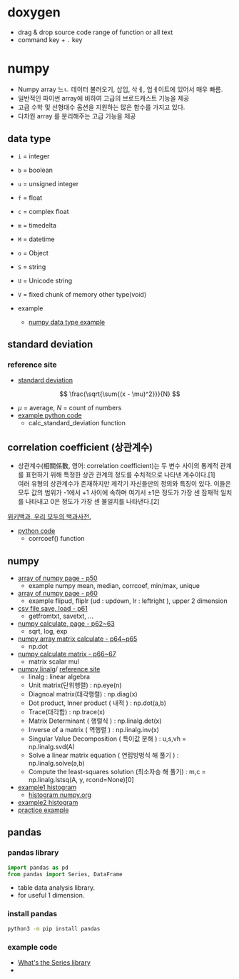# doxygen 

- drag & drop source code range of function or all text 
- command key + `.` key

# numpy 

- Numpy array 느ㄴ 데이터 불러오기, 삽입, 삭ㅔ, 업ㅔ이트에 있어서 매우 빠름. 
- 일반적인 파이썬 array에 비하여 고급의 브로드캐스트 기능을 제공
- 고급 수학 및 선형대수 옵션을 지원하는 많은 함수를 가지고 있다. 
- 다차원 array 를 분리해주는 고급 기능을 제공

## data type

- `i` = integer 
- `b` = boolean
- `u` = unsigned integer 
- `f` = float 
- `c` = complex float 
- `m` = timedelta
- `M` = datetime 
- `o` = Object 
- `S` = string 
- `U` = Unicode string 
- `V` = fixed chunk of memory other type(void)  

- example 
  - [numpy data type example](numpyexample.py)  

## standard deviation

### reference site 

- [standard deviation](https://ko.khanacademy.org/math/statistics-probability/summarizing-quantitative-data/variance-standard-deviation-population/a/calculating-standard-deviation-step-by-step)   
  
$$
\frac{\sqrt{\sum{(x - \mu)^2}}}{N}
$$

- $\mu$ = average, $N$ = count of numbers
- [example python code](./examplenumpyarray7.py)  
  - calc_standard_deviation function  


## correlation coefficient (상관계수)  

- 상관계수(相關係數, 영어: correlation coefficient)는 두 변수 사이의 통계적 관계를 표현하기 위해 특정한 상관 관계의 정도를 수치적으로 나타낸 계수이다.[1]  
여러 유형의 상관계수가 존재하지만 제각기 자신들만의 정의와 특징이 있다. 이들은 모두 값의 범위가 -1에서 +1 사이에 속하며 여기서 ±1은 정도가 가장 센 잠재적 일치를 나타내고 0은 정도가 가장 센 불일치를 나타낸다.[2]  

[위키백과, 우리 모두의 백과사전.](https://ko.wikipedia.org/wiki/%EC%83%81%EA%B4%80%EA%B3%84%EC%88%98)   

- [python code](./examplenumpyarray7.py)  
  - corrcoef() function  

## numpy

- [array of numpy page - p50](./examplenumpyarray7.py)  
  - example numpy mean, median, corrcoef, min/max, unique 
- [array of numpy page - p60](./examplenumpyarray8.py)  
  - example flipud, fliplr (ud : updown, lr : leftright ), upper 2 dimension 
- [csv file save, load - p61](./examplenumpyarray9.py)
  - getfromtxt, savetxt, ... 
- [numpy calculate, page - p62~63](./examplenumpyarray10.py)  
  - sqrt, log, exp
- [numpy array matrix calculate - p64~p65](./examplenumpyarray11.py)  
  - np.dot
- [numpy calculate matrix - p66~67](./examplenumpyarray12.py)  
  - matrix scalar mul
- [numpy linalg](./examplenumpy13.py)/ [reference site](https://rfriend.tistory.com/380)  
  - linalg : linear algebra 
  - Unit matrix(단위행렬) : np.eye(n)
  - Diagnoal matrix(대각행렬) : np.diag(x)
  - Dot product, Inner product ( 내적 ) : np.dot(a,b)
  - Trace(대각합) : np.trace(x)
  - Matrix Determinant ( 행렬식 ) : np.linalg.det(x)
  - Inverse of a matrix ( 역행렬 ) : np.linalg.inv(x)  
  - Singular Value Decomposition ( 특이값 분해 ) : u,s,vh = np.linalg.svd(A) 
  - Solve a linear matrix equation ( 연립방벙식 해 풀기 ) : np.linalg.solve(a,b)  
  - Compute the least-squares solution (최소자승 해 풀기) : m,c = np.linalg.lstsq(A, y, rcond=None)[0]  
- [example1 histogram](./examplenumpy14.py)  
  - [histogram numpy.org](https://numpy.org/doc/stable/reference/generated/numpy.histogram.html)
- [example2 histogram](./examplenumpy15.py)  
- [practice example](./examplesolvingproblem.py)  

## pandas 

### pandas library 

```python
import pandas as pd
from pandas import Series, DataFrame
```

- table data analysis library.   
- for useful 1 dimension.  

### install pandas 

```sh
python3 -m pip install pandas
```

### example code 

- [What's the Series library](./examplepandas1.py)  
- 